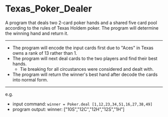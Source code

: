 # Texas_Poker_Dealer
A program that deals two 2-card poker hands and a shared five card pool according to the rules of Texas Holdem poker.
The program will determine the winning hand and return it. 

----

- The program will encode the input cards first due to "Aces" in Texas owns a rank of 13 rather than 1.
- The program will next deal cards to the two players and find their best hands.
    * Tie breaking for all circustances were considered and dealt with.
- The program will return the winner's best hand after decode the cards into normal form.

----

e.g. 
* input command: `winner = Poker.deal [1,12,23,34,51,16,27,38,49]`
* program output: winner: ["10S","12C","12H","12S","1H"]